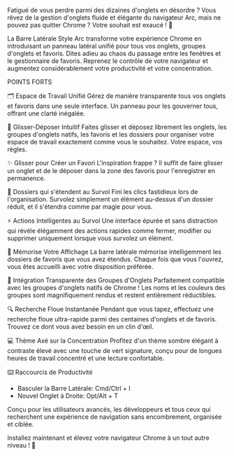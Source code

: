 Fatigué de vous perdre parmi des dizaines d'onglets en désordre ? Vous rêvez de la gestion d'onglets fluide et élégante du navigateur Arc, mais ne pouvez pas quitter Chrome ? Votre souhait est exaucé ! 🚀

La Barre Latérale Style Arc transforme votre expérience Chrome en introduisant un panneau latéral unifié pour tous vos onglets, groupes d'onglets et favoris. Dites adieu au chaos du passage entre les fenêtres et le gestionnaire de favoris. Reprenez le contrôle de votre navigateur et augmentez considérablement votre productivité et votre concentration.

POINTS FORTS

🗂️ Espace de Travail Unifié
Gérez de manière transparente tous vos onglets et favoris dans une seule interface. Un panneau pour les gouverner tous, offrant une clarté inégalée.

🤏 Glisser-Déposer Intuitif
Faites glisser et déposez librement les onglets, les groupes d'onglets natifs, les favoris et les dossiers pour organiser votre espace de travail exactement comme vous le souhaitez. Votre espace, vos règles.

✨ Glisser pour Créer un Favori
L'inspiration frappe ? Il suffit de faire glisser un onglet et de le déposer dans la zone des favoris pour l'enregistrer en permanence.

📂 Dossiers qui s'étendent au Survol
Fini les clics fastidieux lors de l'organisation. Survolez simplement un élément au-dessus d'un dossier réduit, et il s'étendra comme par magie pour vous.

⚡️ Actions Intelligentes au Survol
Une interface épurée et sans distraction qui révèle élégamment des actions rapides comme fermer, modifier ou supprimer uniquement lorsque vous survolez un élément.

🧠 Mémorise Votre Affichage
La barre latérale mémorise intelligemment les dossiers de favoris que vous avez étendus. Chaque fois que vous l'ouvrez, vous êtes accueilli avec votre disposition préférée.

🎨 Intégration Transparente des Groupes d'Onglets
Parfaitement compatible avec les groupes d'onglets natifs de Chrome ! Les noms et les couleurs des groupes sont magnifiquement rendus et restent entièrement réductibles.

🔍 Recherche Floue Instantanée
Pendant que vous tapez, effectuez une recherche floue ultra-rapide parmi des centaines d'onglets et de favoris. Trouvez ce dont vous avez besoin en un clin d'œil.

💻 Thème Axé sur la Concentration
Profitez d'un thème sombre élégant à contraste élevé avec une touche de vert signature, conçu pour de longues heures de travail concentré et une lecture confortable.

⌨️ Raccourcis de Productivité
- Basculer la Barre Latérale: Cmd/Ctrl + I
- Nouvel Onglet à Droite: Opt/Alt + T

Conçu pour les utilisateurs avancés, les développeurs et tous ceux qui recherchent une expérience de navigation sans encombrement, organisée et ciblée.

Installez maintenant et élevez votre navigateur Chrome à un tout autre niveau ! 🌟
